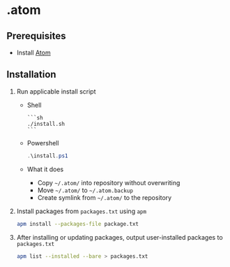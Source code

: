 # .atom

## Prerequisites

-   Install [Atom](https://atom.io)

## Installation

1.  Run applicable install script

    -   Shell

	    	```sh
	    	./install.sh
	    	```

    -   Powershell

        ```powershell
        .\install.ps1
        ```

    -   What it does

        -   Copy `~/.atom/` into repository without overwriting
        -   Move `~/.atom/` to `~/.atom.backup`
        -   Create symlink from `~/.atom/` to the repository

2.  Install packages from `packages.txt` using `apm`

    ```sh
    apm install --packages-file package.txt
    ```

3.  After installing or updating packages, output user-installed packages to `packages.txt`

    ```sh
    apm list --installed --bare > packages.txt
    ```

[//]: # (TODO: add shell script)
